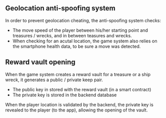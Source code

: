 ## Geolocation anti-spoofing system

In order to prevent geolocation cheating, the anti-spoofing system checks:
- The move speed of the player between his/her starting point and treasures / wrecks, and in between teasures and wrecks.
- When checking for an acutal location, the game system also relies on the smartphone health data, to be sure a move was detected.

## Reward vault opening

When the game system creates a reward vault for a treasure or a ship wreck, it generates a public / private keep pair.
- The public key in stored with the reward vault (in a smart contract)
- The private key is stored in the backend database

When the player location is validated by the backend, the private key is revealed to the player (to the app), allowing the opening of the vault.